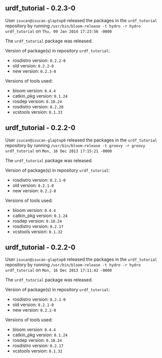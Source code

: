 ## urdf_tutorial - 0.2.3-0

User `isucan@isucan-glaptop0` released the packages in the `urdf_tutorial` repository by running `/usr/bin/bloom-release -t hydro -r hydro urdf_tutorial` on `Thu, 09 Jan 2014 17:23:56 -0000`

The `urdf_tutorial` package was released.

Version of package(s) in repository `urdf_tutorial`:
- rosdistro version: `0.2.2-0`
- old version: `0.2.2-0`
- new version: `0.2.3-0`

Versions of tools used:
- bloom version: `0.4.4`
- catkin_pkg version: `0.1.24`
- rosdep version: `0.10.24`
- rosdistro version: `0.2.20`
- vcstools version: `0.1.33`


## urdf_tutorial - 0.2.2-0

User `isucan@isucan-glaptop0` released the packages in the `urdf_tutorial` repository by running `/usr/bin/bloom-release -t groovy -r groovy urdf_tutorial` on `Mon, 16 Dec 2013 17:15:21 -0000`

The `urdf_tutorial` package was released.

Version of package(s) in repository `urdf_tutorial`:
- rosdistro version: `0.2.1-0`
- old version: `0.2.1-0`
- new version: `0.2.2-0`

Versions of tools used:
- bloom version: `0.4.4`
- catkin_pkg version: `0.1.24`
- rosdep version: `0.10.24`
- rosdistro version: `0.2.17`
- vcstools version: `0.1.32`


## urdf_tutorial - 0.2.2-0

User `isucan@isucan-glaptop0` released the packages in the `urdf_tutorial` repository by running `/usr/bin/bloom-release -t hydro -r hydro urdf_tutorial` on `Mon, 16 Dec 2013 17:11:42 -0000`

The `urdf_tutorial` package was released.

Version of package(s) in repository `urdf_tutorial`:
- rosdistro version: `0.2.1-0`
- old version: `0.2.1-0`
- new version: `0.2.2-0`

Versions of tools used:
- bloom version: `0.4.4`
- catkin_pkg version: `0.1.24`
- rosdep version: `0.10.24`
- rosdistro version: `0.2.17`
- vcstools version: `0.1.32`


